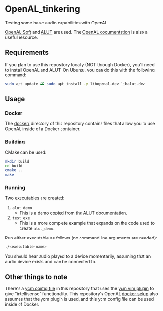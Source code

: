 # OpenAL_tinkering

Testing some basic audio capabilities with OpenAL.

[OpenAL-Soft](https://github.com/kcat/openal-soft) and [ALUT](http://distro.ibiblio.org/rootlinux/rootlinux-ports/more/freealut/freealut-1.1.0/doc/alut.html) are used. The [OpenAL documentation](https://www.openal.org/documentation/) is also a useful resource.

## Requirements

If you plan to use this repository locally (NOT through Docker), you'll need to install OpenAL and ALUT.
On Ubuntu, you can do this with the following command:

```bash
sudo apt update && sudo apt install -y libopenal-dev libalut-dev
```

## Usage

### Docker

The [docker/](docker/) directory of this repository contains files that allow you to use OpenAL inside of a Docker container.

### Building

CMake can be used:

```bash
mkdir build
cd build
cmake ..
make
```

### Running

Two executables are created:
1. `alut_demo`
    - This is a demo copied from the [ALUT documentation](http://distro.ibiblio.org/rootlinux/rootlinux-ports/more/freealut/freealut-1.1.0/doc/alut.html).
2. `test_exe`
    - This is a more complete example that expands on the code used to create `alut_demo`.

Run either executable as follows (no command line arguments are needed):

```bash
./<executable-name>
```

You should hear audio played to a device momentarily, assuming that an audio device exists and can be connected to.

## Other things to note

There's a [ycm config file](.ycm_extra_conf.py) in this repository that uses the [ycm vim plugin](https://github.com/ycm-core/YouCompleteMe) to give "intellisense" functionality.
This repository's OpenAL [docker setup](docker/) also assumes that the ycm plugin is used, and this ycm config file can be used inside of Docker.

